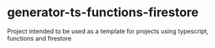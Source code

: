 # generator-ts-functions-firestore
Project intended to be used as a template for projects using typescript, functions and firestore
